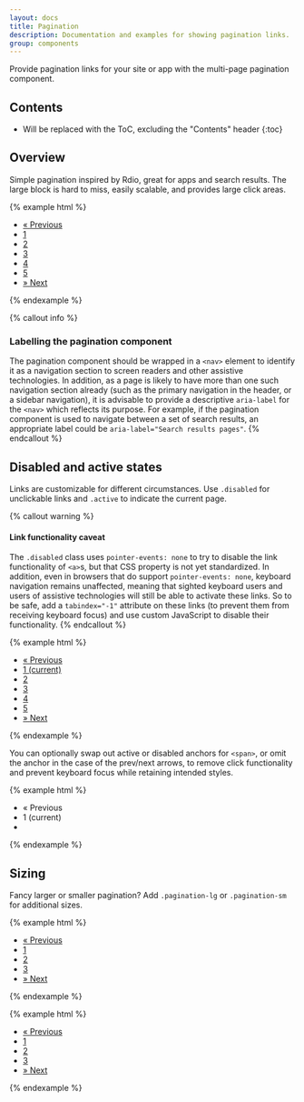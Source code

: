 ```yaml
---
layout: docs
title: Pagination
description: Documentation and examples for showing pagination links.
group: components
---
```


Provide pagination links for your site or app with the multi-page pagination component.

## Contents

* Will be replaced with the ToC, excluding the "Contents" header
{:toc}

## Overview

Simple pagination inspired by Rdio, great for apps and search results. The large block is hard to miss, easily scalable, and provides large click areas.

{% example html %}
<nav aria-label="Page navigation">
  <ul class="pagination">
    <li class="page-item">
      <a class="page-link" href="#" aria-label="Previous">
        <span aria-hidden="true">&laquo;</span>
        <span class="sr-only">Previous</span>
      </a>
    </li>
    <li class="page-item"><a class="page-link" href="#">1</a></li>
    <li class="page-item"><a class="page-link" href="#">2</a></li>
    <li class="page-item"><a class="page-link" href="#">3</a></li>
    <li class="page-item"><a class="page-link" href="#">4</a></li>
    <li class="page-item"><a class="page-link" href="#">5</a></li>
    <li class="page-item">
      <a class="page-link" href="#" aria-label="Next">
        <span aria-hidden="true">&raquo;</span>
        <span class="sr-only">Next</span>
      </a>
    </li>
  </ul>
</nav>
{% endexample %}

{% callout info %}
### Labelling the pagination component

The pagination component should be wrapped in a `<nav>` element to identify it as a navigation section to screen readers and other assistive technologies. In addition, as a page is likely to have more than one such navigation section already (such as the primary navigation in the header, or a sidebar navigation), it is advisable to provide a descriptive `aria-label` for the `<nav>` which reflects its purpose. For example, if the pagination component is used to navigate between a set of search results, an appropriate label could be `aria-label="Search results pages"`.
{% endcallout %}

## Disabled and active states

Links are customizable for different circumstances. Use `.disabled` for unclickable links and `.active` to indicate the current page.

{% callout warning %}
#### Link functionality caveat

The `.disabled` class uses `pointer-events: none` to try to disable the link functionality of `<a>`s, but that CSS property is not yet standardized. In addition, even in browsers that do support `pointer-events: none`, keyboard navigation remains unaffected, meaning that sighted keyboard users and users of assistive technologies will still be able to activate these links. So to be safe, add a `tabindex="-1"` attribute on these links (to prevent them from receiving keyboard focus) and use custom JavaScript to disable their functionality.
{% endcallout %}

{% example html %}
<nav aria-label="...">
  <ul class="pagination">
    <li class="page-item disabled">
      <a class="page-link" href="#" tabindex="-1" aria-label="Previous">
        <span aria-hidden="true">&laquo;</span>
        <span class="sr-only">Previous</span>
      </a>
    </li>
    <li class="page-item active">
      <a class="page-link" href="#">1 <span class="sr-only">(current)</span></a>
    </li>
    <li class="page-item"><a class="page-link" href="#">2</a></li>
    <li class="page-item"><a class="page-link" href="#">3</a></li>
    <li class="page-item"><a class="page-link" href="#">4</a></li>
    <li class="page-item"><a class="page-link" href="#">5</a></li>
    <li class="page-item">
      <a class="page-link" href="#" aria-label="Next">
        <span aria-hidden="true">&raquo;</span>
        <span class="sr-only">Next</span>
      </a>
    </li>
  </ul>
</nav>
{% endexample %}

You can optionally swap out active or disabled anchors for `<span>`, or omit the anchor in the case of the prev/next arrows, to remove click functionality and prevent keyboard focus while retaining intended styles.

{% example html %}
<nav aria-label="...">
  <ul class="pagination">
    <li class="page-item disabled">
      <span class="page-link" aria-label="Previous">
        <span aria-hidden="true">&laquo;</span>
        <span class="sr-only">Previous</span>
      </span>
    </li>
    <li class="page-item active"><span class="page-link">1 <span class="sr-only">(current)</span></span></li>
    <li class="aria-hidden"></li>
  </ul>
</nav>
{% endexample %}


## Sizing

Fancy larger or smaller pagination? Add `.pagination-lg` or `.pagination-sm` for additional sizes.

{% example html %}
<nav aria-label="...">
  <ul class="pagination pagination-lg">
    <li class="page-item">
      <a class="page-link" href="#" aria-label="Previous">
        <span aria-hidden="true">&laquo;</span>
        <span class="sr-only">Previous</span>
      </a>
    </li>
    <li class="page-item"><a class="page-link" href="#">1</a></li>
    <li class="page-item"><a class="page-link" href="#">2</a></li>
    <li class="page-item"><a class="page-link" href="#">3</a></li>
    <li class="page-item">
      <a class="page-link" href="#" aria-label="Next">
        <span aria-hidden="true">&raquo;</span>
        <span class="sr-only">Next</span>
      </a>
    </li>
  </ul>
</nav>
{% endexample %}

{% example html %}
<nav aria-label="...">
  <ul class="pagination pagination-sm">
    <li class="page-item">
      <a class="page-link" href="#" aria-label="Previous">
        <span aria-hidden="true">&laquo;</span>
        <span class="sr-only">Previous</span>
      </a>
    </li>
    <li class="page-item"><a class="page-link" href="#">1</a></li>
    <li class="page-item"><a class="page-link" href="#">2</a></li>
    <li class="page-item"><a class="page-link" href="#">3</a></li>
    <li class="page-item">
      <a class="page-link" href="#" aria-label="Next">
        <span aria-hidden="true">&raquo;</span>
        <span class="sr-only">Next</span>
      </a>
    </li>
  </ul>
</nav>
{% endexample %}
